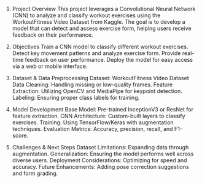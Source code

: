 1. Project Overview
This project leverages a Convolutional Neural Network (CNN) to analyze and classify workout exercises using the WorkoutFitness Video Dataset from Kaggle. The goal is to develop a model that can detect and assess exercise form, helping users receive feedback on their performance.

2. Objectives
Train a CNN model to classify different workout exercises.
Detect key movement patterns and analyze exercise form.
Provide real-time feedback on user performance.
Deploy the model for easy access via a web or mobile interface.
3. Dataset & Data Preprocessing
Dataset: WorkoutFitness Video Dataset
Data Cleaning: Handling missing or low-quality frames.
Feature Extraction: Utilizing OpenCV and MediaPipe for keypoint detection.
Labeling: Ensuring proper class labels for training.
4. Model Development
Base Model: Pre-trained InceptionV3 or ResNet for feature extraction.
CNN Architecture: Custom-built layers to classify exercises.
Training: Using TensorFlow/Keras with augmentation techniques.
Evaluation Metrics: Accuracy, precision, recall, and F1-score.

5. Challenges & Next Steps
Dataset Limitations: Expanding data through augmentation.
Generalization: Ensuring the model performs well across diverse users.
Deployment Considerations: Optimizing for speed and accuracy.
Future Enhancements: Adding pose correction suggestions and form grading.
